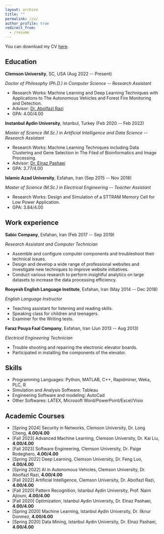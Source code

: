 ```yaml
---
layout: archive
title: ""
permalink: /cv/
author_profile: true
redirect_from:
  - /resume
---
```


You can download my CV [here](CV.pdf).

Education
-----------
**Clemson University**, SC, USA (Aug 2022 -- Present)

*Doctor of Philosophy (Ph.D.) in Computer Science -- Research Assistant*
* Research Works: Machine Learning and Deep Learning Techniques with Applications to The Autonomous Vehicles and Forest Fire Monitoring and Detection.
* Advisor: [Dr. Abolfazl Razi](https://scholar.google.com/citations?user=DhwC8gsAAAAJ&hl=en)
* GPA: 4.00/4.00 

**Instanbul Aydin University**, Istanbul, Turkey (Feb 2020 -- Feb 2022)

*Master of Science (M.Sc.) in Artificial Intelligence and Data Science -- Research Assistant*
* Research Works: Machine Learning Techniques including Data Clustering and Gene Selection in The Filed of Bioinformatics and Image Processing.
* Advisor: [Dr. Elnaz Pashaei](https://scholar.google.com/citations?user=Kt2E9GMAAAAJ&hl=en)
* GPA: 3.77/4.00 

**Islamic Azad University**, Esfahan, Iran (Sep 2015 -- Nov 2018)

*Master of Science (M.Sc.) in Electrical Engineering -- Teacher Assistant* 
* Research Works: Design and Simulation of a STTRAM Memory Cell for Low Power Application.
* GPA: 3.84/4.00 


Work experience
-----------
**Sabic Company**, Esfahan, Iran (Feb 2017 -- Sep 2019)

*Research Assistant and Computer Technician*
* Assemble and configure computer components and troubleshoot their technical issues.
* Design and develop a wide range of professional websites and investigate new techniques to improve website initiatives.
* Conduct various research to perform insightful analytics on large datasets to increase the data processing efficiency.

**Rooyesh English Language Institute**, Esfahan, Iran (May 2014 -- Dec 2018)

*English Language Instructor*
* Teaching assistant for listening and reading skills.
* Speaking class for children and teenagers.
* Examiner for the Writing tests.

**Faraz Pouya Faal Company**, Esfahan, Iran (Jun 2013 -- Aug 2013)

*Electrical Engineering Technician*
* Trouble shooting and repairing the electronic elevator boards.
* Participated in installing the components of the elevator.

  
Skills
-----------
* Programming Languages: Python, MATLAB, C++, Rapidminer, Weka, PLC, R
* Simulation and Analysis Software: Tableau
* Engineering Software and modeling: AutoCad
* Other Softwares: LATEX, Microsoft Word/PowerPoint/Excel/Visio  

  
Academic Courses
-----------
* [Spring 2024] Security in Networks, Clemson University, Dr. Long Cheng, **4.00/4.00**
* [Fall 2023] Advanced Machine Learning, Clemson University, Dr. Kai Liu, **4.00/4.00**
* [Fall 2023] Software Engineering, Clemson University, Dr. Paige Rodeghero, **4.00/4.00**
* [Spring 2022] Deep Learning, Clemson University, Dr. Feng Luo, **4.00/4.00**
* [Spring 2022] AI in Autonomous Vehicles, Clemson University, Dr. Abolfazl Razi, **4.00/4.00**
* [Fall 2022] Artificial Intelligence, Clemson University, Dr. Abolfazl Razi, **4.00/4.00**
* [Fall 2020] Pattern Recognition, Istanbul Aydin University, Prof. Naim Ajlouni, **4.00/4.00**
* [Fall 2020] Optimization, Istanbul Aydin University, Dr. Elnaz Pashaei, **4.00/4.00**
* [Spring 2020] Machine Learning, Istanbul Aydin University, Dr. Ilknur Donmez, **4.00/4.00**
* [Spring 2020] Data Mining, Istanbul Aydin University, Dr. Elnaz Pashaei, **4.00/4.00**
